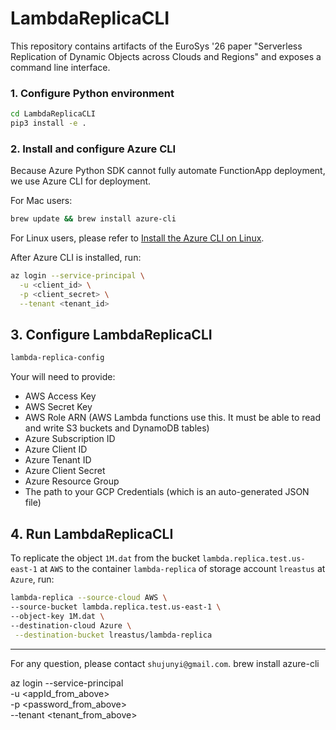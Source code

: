 # LambdaReplicaCLI

This repository contains artifacts of the EuroSys '26 paper "Serverless Replication of Dynamic Objects across Clouds and Regions" and exposes a command line interface.


### 1. Configure Python environment

```Bash
cd LambdaReplicaCLI
pip3 install -e .
```

### 2. Install and configure Azure CLI

Because Azure Python SDK cannot fully automate FunctionApp deployment, we use Azure CLI for deployment.

For Mac users:
```Bash
brew update && brew install azure-cli
```

For Linux users, please refer to [Install the Azure CLI on Linux](https://learn.microsoft.com/en-us/cli/azure/install-azure-cli-linux?view=azure-cli-latest&pivots=apt).

After Azure CLI is installed, run:
```Bash
az login --service-principal \
  -u <client_id> \
  -p <client_secret> \
  --tenant <tenant_id>
```

## 3. Configure LambdaReplicaCLI

```Bash
lambda-replica-config
```

Your will need to provide:
* AWS Access Key
* AWS Secret Key
* AWS Role ARN (AWS Lambda functions use this. It must be able to read and write S3 buckets and DynamoDB tables)
* Azure Subscription ID 
* Azure Client ID 
* Azure Tenant ID 
* Azure Client Secret 
* Azure Resource Group
* The path to your GCP Credentials (which is an auto-generated JSON file)

## 4. Run LambdaReplicaCLI

To replicate the object `1M.dat` from the bucket `lambda.replica.test.us-east-1` at `AWS` to 
the container `lambda-replica` of storage account `lreastus` at `Azure`, run:

```Bash
lambda-replica --source-cloud AWS \
--source-bucket lambda.replica.test.us-east-1 \
--object-key 1M.dat \
--destination-cloud Azure \
 --destination-bucket lreastus/lambda-replica
```

***
For any question, please contact `shujunyi@gmail.com`.
brew install azure-cli

az login --service-principal \
  -u <appId_from_above> \
  -p <password_from_above> \
  --tenant <tenant_from_above>